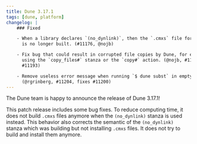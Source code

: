 ```yaml
---
title: Dune 3.17.1
tags: [dune, platform]
changelog: |
    ### Fixed

    - When a library declares `(no_dynlink)`, then the `.cmxs` file for it
      is no longer built. (#11176, @nojb)

    - Fix bug that could result in corrupted file copies by Dune, for example when
      using the `copy_files#` stanza or the `copy#` action. (@nojb, #11194, fixes
      #11193)

    - Remove useless error message when running `$ dune subst` in empty projects.
      (@rgrinberg, #11204, fixes #11200)
---
```


The Dune team is happy to announce the release of Dune 3.17.1!

This patch release includes some bug fixes. To reduce computing time, it does
not build `.cmxs` files anymore when the `(no_dynlink)` stanza is used instead.
This behavior also corrects the semantic of the `(no_dynlink)` stanza which was
building but not installing `.cmxs` files. It does not try to build and install them anymore.

